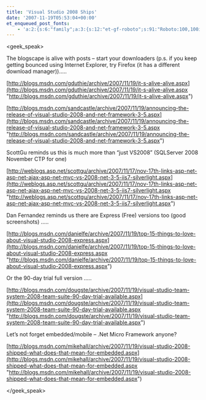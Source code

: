 ```yaml
---
title: 'Visual Studio 2008 Ships'
date: '2007-11-19T05:53:04+00:00'
et_enqueued_post_fonts:
    - 'a:2:{s:6:"family";a:3:{s:12:"et-gf-roboto";s:91:"Roboto:100,100italic,300,300italic,regular,italic,500,500italic,700,700italic,900,900italic";s:22:"et-gf-roboto-condensed";s:59:"Roboto+Condensed:300,300italic,regular,italic,700,700italic";s:17:"et-gf-roboto-slab";s:51:"Roboto+Slab:100,200,300,regular,500,600,700,800,900";}s:6:"subset";a:7:{i:0;s:9:"latin-ext";i:1;s:5:"greek";i:2;s:9:"greek-ext";i:3;s:10:"vietnamese";i:4;s:8:"cyrillic";i:5;s:5:"latin";i:6;s:12:"cyrillic-ext";}}'
---
```


&lt;geek\_speak&gt;

The blogscape is alive with posts – start your downloaders (p.s. if you keep getting bounced using Internet Explorer, try Firefox (it has a different download manager))…..

[http://blogs.msdn.com/gduthie/archive/2007/11/19/it-s-alive-alive.aspx](http://blogs.msdn.com/gduthie/archive/2007/11/19/it-s-alive-alive.aspx "http://blogs.msdn.com/gduthie/archive/2007/11/19/it-s-alive-alive.aspx")

[http://blogs.msdn.com/sandcastle/archive/2007/11/19/announcing-the-release-of-visual-studio-2008-and-net-framework-3-5.aspx](http://blogs.msdn.com/sandcastle/archive/2007/11/19/announcing-the-release-of-visual-studio-2008-and-net-framework-3-5.aspx "http://blogs.msdn.com/sandcastle/archive/2007/11/19/announcing-the-release-of-visual-studio-2008-and-net-framework-3-5.aspx")

ScottGu reminds us this is much more than “just VS2008” (SQLServer 2008 November CTP for one)

[http://weblogs.asp.net/scottgu/archive/2007/11/17/nov-17th-links-asp-net-asp-net-ajax-asp-net-mvc-vs-2008-net-3-5-iis7-silverlight.aspx](http://weblogs.asp.net/scottgu/archive/2007/11/17/nov-17th-links-asp-net-asp-net-ajax-asp-net-mvc-vs-2008-net-3-5-iis7-silverlight.aspx "http://weblogs.asp.net/scottgu/archive/2007/11/17/nov-17th-links-asp-net-asp-net-ajax-asp-net-mvc-vs-2008-net-3-5-iis7-silverlight.aspx")

Dan Fernandez reminds us there are Express (Free) versions too (good screenshots) …..

[http://blogs.msdn.com/danielfe/archive/2007/11/19/top-15-things-to-love-about-visual-studio-2008-express.aspx](http://blogs.msdn.com/danielfe/archive/2007/11/19/top-15-things-to-love-about-visual-studio-2008-express.aspx "http://blogs.msdn.com/danielfe/archive/2007/11/19/top-15-things-to-love-about-visual-studio-2008-express.aspx")

Or the 90-day trial full version …..

[http://blogs.msdn.com/dougste/archive/2007/11/19/visual-studio-team-system-2008-team-suite-90-day-trial-available.aspx](http://blogs.msdn.com/dougste/archive/2007/11/19/visual-studio-team-system-2008-team-suite-90-day-trial-available.aspx "http://blogs.msdn.com/dougste/archive/2007/11/19/visual-studio-team-system-2008-team-suite-90-day-trial-available.aspx")

Let’s not forget embedded/mobile – .Net Micro Framework anyone?

[http://blogs.msdn.com/mikehall/archive/2007/11/19/visual-studio-2008-shipped-what-does-that-mean-for-embedded.aspx](http://blogs.msdn.com/mikehall/archive/2007/11/19/visual-studio-2008-shipped-what-does-that-mean-for-embedded.aspx "http://blogs.msdn.com/mikehall/archive/2007/11/19/visual-studio-2008-shipped-what-does-that-mean-for-embedded.aspx")

&lt;/geek\_speak&gt;